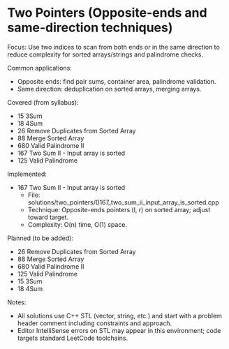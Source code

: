 # Two Pointers (Opposite-ends and same-direction techniques)

Focus: Use two indices to scan from both ends or in the same direction to reduce complexity for sorted arrays/strings and palindrome checks.

Common applications:
- Opposite ends: find pair sums, container area, palindrome validation.
- Same direction: deduplication on sorted arrays, merging arrays.

Covered (from syllabus):
- 15 3Sum
- 18 4Sum
- 26 Remove Duplicates from Sorted Array
- 88 Merge Sorted Array
- 680 Valid Palindrome II
- 167 Two Sum II - Input array is sorted
- 125 Valid Palindrome

Implemented:
- 167 Two Sum II - Input array is sorted
  - File: solutions/two_pointers/0167_two_sum_ii_input_array_is_sorted.cpp
  - Technique: Opposite-ends pointers (l, r) on sorted array; adjust toward target.
  - Complexity: O(n) time, O(1) space.

Planned (to be added):
- 26 Remove Duplicates from Sorted Array
- 88 Merge Sorted Array
- 680 Valid Palindrome II
- 125 Valid Palindrome
- 15 3Sum
- 18 4Sum

Notes:
- All solutions use C++ STL (vector, string, etc.) and start with a problem header comment including constraints and approach.
- Editor IntelliSense errors on STL may appear in this environment; code targets standard LeetCode toolchains.